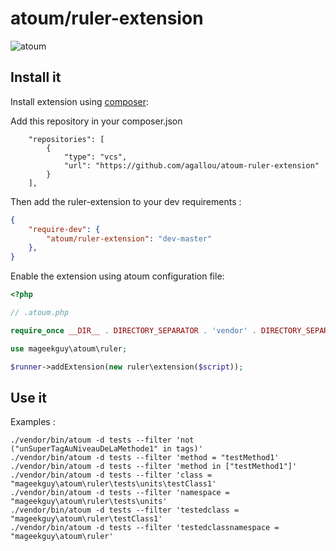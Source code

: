 # atoum/ruler-extension

![atoum](http://downloads.atoum.org/images/logo.png)

## Install it

Install extension using [composer](https://getcomposer.org):

Add this repository in your composer.json
```
    "repositories": [
        {
            "type": "vcs",
            "url": "https://github.com/agallou/atoum-ruler-extension"
        }
    ],
```

Then add the ruler-extension to your dev requirements :

```json
{
    "require-dev": {
        "atoum/ruler-extension": "dev-master"
    },
}

```

Enable the extension using atoum configuration file:

```php
<?php

// .atoum.php

require_once __DIR__ . DIRECTORY_SEPARATOR . 'vendor' . DIRECTORY_SEPARATOR . 'autoload.php';

use mageekguy\atoum\ruler;

$runner->addExtension(new ruler\extension($script));
```

## Use it

Examples :
```
./vendor/bin/atoum -d tests --filter 'not ("unSuperTagAuNiveauDeLaMethode1" in tags)'
./vendor/bin/atoum -d tests --filter 'method = "testMethod1'
./vendor/bin/atoum -d tests --filter 'method in ["testMethod1"]'
./vendor/bin/atoum -d tests --filter 'class = "mageekguy\atoum\ruler\tests\units\testClass1'
./vendor/bin/atoum -d tests --filter 'namespace = "mageekguy\atoum\ruler\tests\units'
./vendor/bin/atoum -d tests --filter 'testedclass = "mageekguy\atoum\ruler\testClass1'
./vendor/bin/atoum -d tests --filter 'testedclassnamespace = "mageekguy\atoum\ruler'
```
